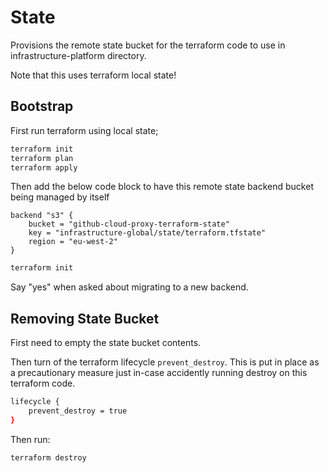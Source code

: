 # State

Provisions the remote state bucket for the terraform code to use in infrastructure-platform directory.

Note that this uses terraform local state!

## Bootstrap

First run terraform using local state; 

```bash
terraform init
terraform plan
terraform apply
```

Then add the below code block to have this remote state backend bucket being managed by itself

```hcl
backend "s3" {
    bucket = "github-cloud-proxy-terraform-state"
    key = "infrastructure-global/state/terraform.tfstate"
    region = "eu-west-2"
}
```

```bash
terraform init
```

Say "yes" when asked about migrating to a new backend.

## Removing State Bucket

First need to empty the state bucket contents.

Then turn of the terraform lifecycle `prevent_destroy`. This is put in place as a precautionary measure just in-case accidently running destroy on this terraform code.

```bash
lifecycle {
    prevent_destroy = true
}
```

Then run:

```bash
terraform destroy
```